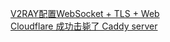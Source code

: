 [V2RAY配置WebSocket + TLS + Web](https://www.lingbaoboy.com/2019/03/v2raywebsocket-tls-web.html?m=1)   
[Cloudflare 成功击毙了 Caddy server](https://melty.land/blog/caddy-and-cloudflare)
